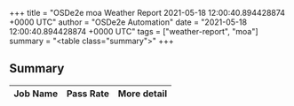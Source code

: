 +++
title = "OSDe2e moa Weather Report 2021-05-18 12:00:40.894428874 +0000 UTC"
author = "OSDe2e Automation"
date = "2021-05-18 12:00:40.894428874 +0000 UTC"
tags = ["weather-report", "moa"]
summary = "<table class=\"summary\"></table>"
+++
## Summary

| Job Name | Pass Rate | More detail |
|----------|-----------|-------------|



